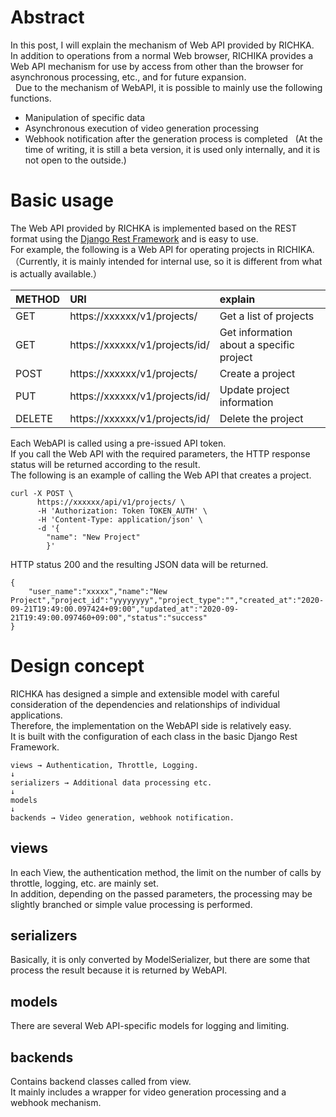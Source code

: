 <!--
.. title: Abstract of Web API
.. slug: abstract-of-web-api
.. date: 2020-09-21 18:53:22 UTC+09:00
.. tags: Web API
.. category: RICHKA
.. link:
.. description:
.. type: text
.. author: Hiroki Murashige
-->

# Abstract

In this post, I will explain the mechanism of Web API provided by RICHKA.  
In addition to operations from a normal Web browser, RICHIKA provides a Web API mechanism for use by access from   other than the browser for asynchronous processing, etc., and for future expansion.  
 
Due to the mechanism of WebAPI, it is possible to mainly use the following functions.
- Manipulation of specific data
- Asynchronous execution of video generation processing
- Webhook notification after the generation process is completed
 
(At the time of writing, it is still a beta version, it is used only internally, and it is not open to the outside.)  

# Basic usage

The Web API provided by RICHKA is implemented based on the REST format using the [Django Rest Framework](https://www.django-rest-framework.org/) and is easy to use.  
For example, the following is a Web API for operating projects in RICHIKA.  
（Currently, it is mainly intended for internal use, so it is different from what is actually available.）  

|METHOD|URI|explain|
|:--|:--|:--|
|GET|https://xxxxxx/v1/projects/|Get a list of projects|
|GET|https://xxxxxx/v1/projects/id/|Get information about a specific project|
|POST|https://xxxxxx/v1/projects/|Create a project|
|PUT|https://xxxxxx/v1/projects/id/|Update project information|
|DELETE|https://xxxxxx/v1/projects/id/|Delete the project|


Each WebAPI is called using a pre-issued API token.  
If you call the Web API with the required parameters, the HTTP response status will be returned according to the result.  
The following is an example of calling the Web API that creates a project.   

```
curl -X POST \
      https://xxxxxx/api/v1/projects/ \
      -H 'Authorization: Token TOKEN_AUTH' \
      -H 'Content-Type: application/json' \
      -d '{
        "name": "New Project"
        }'

```

HTTP status 200 and the resulting JSON data will be returned.  

```
{
    "user_name":"xxxxx","name":"New Project","project_id":"yyyyyyyy","project_type":"","created_at":"2020-09-21T19:49:00.097424+09:00","updated_at":"2020-09-21T19:49:00.097460+09:00","status":"success"
}

```

# Design concept

RICHKA has designed a simple and extensible model with careful consideration of the dependencies and relationships of individual applications.  
Therefore, the implementation on the WebAPI side is relatively easy.  
It is built with the configuration of each class in the basic Django Rest Framework.  

```
views → Authentication, Throttle, Logging.
↓
serializers → Additional data processing etc.
↓
models
↓
backends → Video generation, webhook notification.

```

## views 

In each View, the authentication method, the limit on the number of calls by throttle, logging, etc. are mainly set.  
In addition, depending on the passed parameters, the processing may be slightly branched or simple value processing is performed.  

## serializers 

Basically, it is only converted by ModelSerializer, but there are some that process the result because it is returned by WebAPI.  

## models

There are several Web API-specific models for logging and limiting.  

## backends

Contains backend classes called from view.  
It mainly includes a wrapper for video generation processing and a webhook mechanism.  